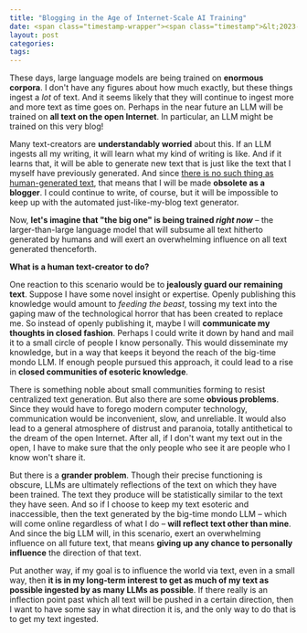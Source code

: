 ```yaml
---
title: "Blogging in the Age of Internet-Scale AI Training"
date: <span class="timestamp-wrapper"><span class="timestamp">&lt;2023-06-28 Wed&gt;</span></span>
layout: post
categories: 
tags: 
---
```


These days, large language models are being trained on **enormous corpora**. I don't have any figures about how much exactly, but these things ingest a *lot* of text. And it seems likely that they will continue to ingest more and more text as time goes on. Perhaps in the near future an LLM will be trained on **all text on the open Internet**. In particular, an LLM might be trained on this very blog!

Many text-creators are **understandably worried** about this. If an LLM ingests all my writing, it will learn what my kind of writing is like. And if it learns that, it will be able to generate new text that is just like the text that I myself have previously generated. And since [there is no such thing as human-generated text](https://nickdrozd.github.io/2023/04/20/no-human-generated-text.html), that means that I will be made **obsolete as a blogger**. I could continue to write, of course, but it will be impossible to keep up with the automated just-like-my-blog text generator.

Now, **let's imagine that "the big one" is being trained *right now*** &#x2013; the larger-than-large language model that will subsume all text hitherto generated by humans and will exert an overwhelming influence on all text generated thenceforth.

**What is a human text-creator to do?**

One reaction to this scenario would be to **jealously guard our remaining text**. Suppose I have some novel insight or expertise. Openly publishing this knowledge would amount to *feeding the beast*, tossing my text into the gaping maw of the technological horror that has been created to replace me. So instead of openly publishing it, maybe I will **communicate my thoughts in closed fashion**. Perhaps I could write it down by hand and mail it to a small circle of people I know personally. This would disseminate my knowledge, but in a way that keeps it beyond the reach of the big-time mondo LLM. If enough people pursued this approach, it could lead to a rise in **closed communities of esoteric knowledge**.

There is something noble about small communities forming to resist centralized text generation. But also there are some **obvious problems**. Since they would have to forego modern computer technology, communication would be inconvenient, slow, and unreliable. It would also lead to a general atmosphere of distrust and paranoia, totally antithetical to the dream of the open Internet. After all, if I don't want my text out in the open, I have to make sure that the only people who see it are people who I know won't share it.

But there is a **grander problem**. Though their precise functioning is obscure, LLMs are ultimately reflections of the text on which they have been trained. The text they produce will be statistically similar to the text they have seen. And so if I choose to keep my text esoteric and inaccessible, then the text generated by the big-time mondo LLM &#x2013; which will come online regardless of what I do &#x2013; **will reflect text other than mine**. And since the big LLM will, in this scenario, exert an overwhelming influence on all future text, that means **giving up any chance to personally influence** the direction of that text.

Put another way, if my goal is to influence the world via text, even in a small way, then **it is in my long-term interest to get as much of my text as possible ingested by as many LLMs as possible**. If there really is an inflection point past which all text will be pushed in a certain direction, then I want to have some say in what direction it is, and the only way to do that is to get my text ingested.
